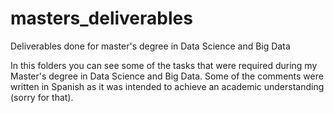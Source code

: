 # masters_deliverables
Deliverables done for master's degree in Data Science and Big Data


In this folders you can see some of the tasks that were required during my Master's degree in Data Science and Big Data.
Some of the comments were written in Spanish as it was intended to achieve an academic understanding (sorry for that).
